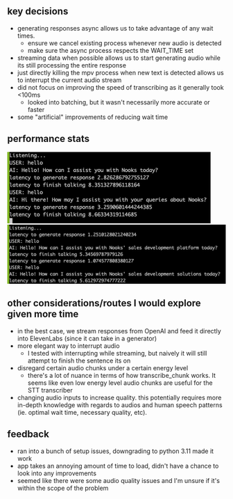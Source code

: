 ## key decisions
- generating responses async allows us to take advantage of any wait times.
  - ensure we cancel existing process whenever new audio is detected
  - make sure the async process respects the WAIT_TIME set
- streaming data when possible allows us to start generating audio while its still processing the entire response
- just directly killing the mpv process when new text is detected allows us to interrupt the current audio stream
- did not focus on improving the speed of transcribing as it generally took <100ms
  - looked into batching, but it wasn't necessarily more accurate or faster
- some "artificial" improvements of reducing wait time 


## performance stats
![original](original.png)
![improved](improved.png)


## other considerations/routes I would explore given more time
- in the best case, we stream responses from OpenAI and feed it directly into ElevenLabs (since it can take in a generator)
- more elegant way to interrupt audio
  - I tested with interrupting while streaming, but naively it will still attempt to finish the sentence its on
- disregard certain audio chunks under a certain energy level
  - there's a lot of nuance in terms of how transcribe_chunk works. It seems like even low energy level audio chunks are useful for the STT transcriber
- changing audio inputs to increase quality. this potentially requires more in-depth knowledge with regards to audios and human speech patterns (ie. optimal wait time, necessary quality, etc).

  
## feedback
- ran into a bunch of setup issues, downgrading to python 3.11 made it work
- app takes an annoying amount of time to load, didn't have a chance to look into any improvements
- seemed like there were some audio quality issues and I'm unsure if it's within the scope of the problem